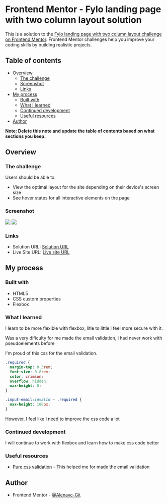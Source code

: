 # Frontend Mentor - Fylo landing page with two column layout solution

This is a solution to the [Fylo landing page with two column layout challenge on Frontend Mentor](https://www.frontendmentor.io/challenges/fylo-landing-page-with-two-column-layout-5ca5ef041e82137ec91a50f5). Frontend Mentor challenges help you improve your coding skills by building realistic projects.

## Table of contents

- [Overview](#overview)
  - [The challenge](#the-challenge)
  - [Screenshot](#screenshot)
  - [Links](#links)
- [My process](#my-process)
  - [Built with](#built-with)
  - [What I learned](#what-i-learned)
  - [Continued development](#continued-development)
  - [Useful resources](#useful-resources)
- [Author](#author)

**Note: Delete this note and update the table of contents based on what sections you keep.**

## Overview

### The challenge

Users should be able to:

- View the optimal layout for the site depending on their device's screen size
- See hover states for all interactive elements on the page

### Screenshot

![](./image/Desktop.png)
![](./image/Mobile.png)

### Links

- Solution URL: [Solution URL](https://your-solution-url.com)
- Live Site URL: [Live site URL](https://fylo-landing-page-alenayc.netlify.app/)

## My process

### Built with

- HTML5
- CSS custom properties
- Flexbox

### What I learned

I learn to be more flexible with flexbox, litle to little i feel more secure with it.

Was a very dificulty for me made the email validation, i had never work with pseudoelements before

I'm proud of this css for the email validation.

```css
.required {
  margin-top: 0.3rem;
  font-size: 0.8rem;
  color: crimson;
  overflow: hidden;
  max-height: 0;
}

.input-email:invalid ~ .required {
  max-height: 100px;
}
```

However, I feel like I need to improve the css code a lot

### Continued development

I will continue to work with flexbox and learn how to make css code better

### Useful resources

- [Pure css validation](https://www.youtube.com/watch?v=qjx0FF1eahE&t=679s&ab_channel=VIPTutorials) - This helped me for made the email validation

## Author

- Frontend Mentor - [@Alenayc-Git](https://www.frontendmentor.io/profile/Alenayc-Git)
